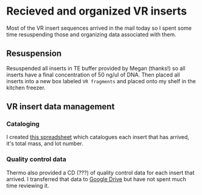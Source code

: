 # Recieved and organized VR inserts

Most of the VR insert sequences arrived in the mail today so I spent some time
resuspending those and organizing data associated with them.

## Resuspension

Resuspended all inserts in TE buffer provided by Megan (thanks!) so
all inserts have a final concentration of 50 ng/ul of DNA. Then
placed all inserts into a new box labeled `VR fragments` and placed
onto my shelf in the kitchen freezer.

## VR insert data management

### Cataloging

I created [this spreadsheet](https://docs.google.com/spreadsheets/d/1_Acjxxr_wcgo72ovyZml5Bgda3XjoYGzPz-5cVT0Xo8/edit?usp=sharing) 
which catalogues each insert that has arrived,
it's total mass, and lot number.

### Quality control data

Thermo also provided a CD (???) of quality control data for each insert
that arrived. I transferred that data to [Google Drive](https://drive.google.com/drive/folders/1simpSe7-85Vjd4zzpQkHUAsRsigMAkMd?usp=sharing) but have not spent
much time reviewing it.
